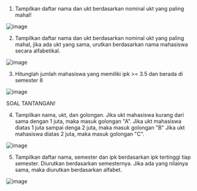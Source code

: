 1. Tampilkan daftar nama dan ukt berdasarkan nominal ukt yang paling mahal!

![image](https://user-images.githubusercontent.com/114124562/227561128-5996c433-8abb-40a5-b61e-8c692e5546d9.png)

2. Tampilkan daftar nama dan ukt berdasarkan nominal ukt yang paling mahal, jika ada ukt yang sama, urutkan berdasarkan nama mahasiswa secara alfabetikal.

![image](https://user-images.githubusercontent.com/114124562/227561664-386d0523-e092-4b7f-9e89-bf32c75525d4.png)

3. Hitunglah jumlah mahasiswa yang memiliki ipk >= 3.5 dan berada di semester 8

![image](https://user-images.githubusercontent.com/114124562/227561891-4aef4105-d7a4-4f0a-a051-e37fb8a7f3bb.png)

SOAL TANTANGAN!

4. Tampilkan nama, ukt, dan golongan. Jika ukt mahasiswa kurang dari sama dengan 1 juta, maka masuk golongan "A". Jika ukt mahasiswa diatas 1 juta sampai denga 2 juta, maka masuk golongan "B" Jika ukt mahasiswa diatas 2 juta, maka masuk golongan "C".

![image](https://user-images.githubusercontent.com/114124562/227562960-6ed9de8b-3587-4187-85f2-f1ebdc65decd.png)

5. Tampilkan daftar nama, semester dan ipk berdasarkan ipk tertinggi tiap semester. Diurutkan berdasarkan semesternya. Jika ada yang nilainya sama, maka diurutkan berdasarkan alfabet.

![image](https://user-images.githubusercontent.com/114124562/227563314-7dc10fae-2cf9-4503-bceb-0464232630e7.png)
